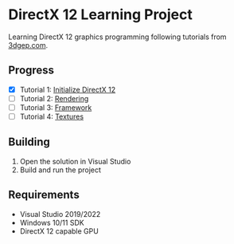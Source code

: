 # DirectX 12 Learning Project

Learning DirectX 12 graphics programming following tutorials from [3dgep.com](https://www.3dgep.com/category/graphics-programming/directx/).

## Progress
- [x] Tutorial 1: [Initialize DirectX 12](https://www.3dgep.com/learning-directx-12-1/)
- [ ] Tutorial 2: [Rendering](https://www.3dgep.com/learning-directx-12-2/)
- [ ] Tutorial 3: [Framework](https://www.3dgep.com/learning-directx-12-3/)
- [ ] Tutorial 4: [Textures](https://www.3dgep.com/learning-directx-12-4/)

## Building
1. Open the solution in Visual Studio
2. Build and run the project

## Requirements
- Visual Studio 2019/2022
- Windows 10/11 SDK
- DirectX 12 capable GPU
